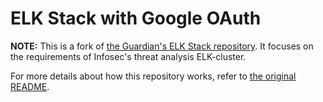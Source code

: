ELK Stack with Google OAuth
===========================

**NOTE:** This is a fork of [the Guardian's ELK Stack repository](https://github.com/guardian/elk-stack). It focuses on the requirements of Infosec's threat analysis ELK-cluster.

For more details about how this repository works, refer to [the original README](https://github.com/guardian/elk-stack/blob/master/README.md).
